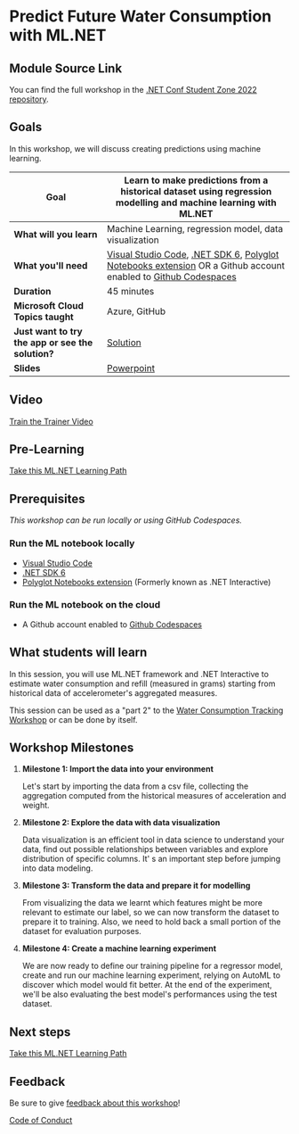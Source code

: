 # Predict Future Water Consumption with ML.NET

## Module Source Link

You can find the full workshop in the [.NET Conf Student Zone 2022 repository](https://github.com/microsoft/dotnetconf-studentzone/tree/main/Using%20IOT%20and%20.NET).
## Goals

In this workshop, we will discuss creating predictions using machine learning.

| **Goal**              | Learn to make predictions from a historical dataset using regression modelling and machine learning with ML.NET                                    |
| ----------------------------- | --------------------------------------------------------------------- |
| **What will you learn**       | Machine Learning, regression model, data visualization                                        |
| **What you'll need**          | [Visual Studio Code](https://code.visualstudio.com/), [.NET SDK 6](https://dotnet.microsoft.com/download/dotnet/6.0?WT.mc_id=academic-78652-leestott), [Polyglot Notebooks extension](https://marketplace.visualstudio.com/items?itemName=ms-dotnettools.dotnet-interactive-vscode) OR a Github account enabled to [Github Codespaces](https://github.com/features/codespaces?WT.mc_id=academic-78652-leestott) |
| **Duration**                  | 45 minutes                                                                |
| **Microsoft Cloud Topics taught**                  | Azure, GitHub                                                                |
| **Just want to try the app or see the solution?** | [Solution](solution)                          |
| **Slides** | [Powerpoint](slides.pdf) 
                         
## Video

[Train the Trainer Video](https://aka.ms/studentzone-ml)

## Pre-Learning

[Take this ML.NET Learning Path](https://aka.ms/TrainMLdotnet)

## Prerequisites
*This workshop can be run locally or using GitHub Codespaces.*
### Run the ML notebook locally  
 * [Visual Studio Code](https://code.visualstudio.com/)
 * [.NET SDK 6](https://dotnet.microsoft.com/download/dotnet/6.0?WT.mc_id=academic-78652-leestott)
 * [Polyglot Notebooks extension](https://marketplace.visualstudio.com/items?itemName=ms-dotnettools.dotnet-interactive-vscode) (Formerly known as .NET Interactive)

### Run the ML notebook on the cloud
 * A Github account enabled to [Github Codespaces](https://github.com/features/codespaces?WT.mc_id=academic-78652-leestott) 
  
## What students will learn

In this session, you will use ML.NET framework and .NET Interactive to estimate water consumption and refill (measured in grams) starting from historical data of accelerometer's aggregated measures.

This session can be used as a "part 2" to the [Water Consumption Tracking Workshop](../track-water-consumption-iot-dotnet/README.md) or can be done by itself.

## Workshop Milestones

1. **Milestone 1: Import the data into your environment**
   
   Let's start by importing the data from a csv file, collecting the aggregation computed from the historical measures of acceleration and weight.
2. **Milestone 2: Explore the data with data visualization**
   
   Data visualization is an efficient tool in data science to understand your data, find out possible relationships between variables and explore distribution of specific columns. It' s an important step before jumping into data modeling.
3. **Milestone 3: Transform the data and prepare it for modelling**
   
   From visualizing the data we learnt which features might be more relevant to estimate our label, so we can now transform the dataset to prepare it to training. Also, we need to hold back a small portion of the dataset for evaluation purposes.
4. **Milestone 4: Create a machine learning experiment**
   
   We are now ready to define our training pipeline for a regressor model, create and run our machine learning experiment, relying on AutoML to discover which model would fit better. At the end of the experiment, we'll be also evaluating the best model's performances using the test dataset.


## Next steps

[Take this ML.NET Learning Path](https://aka.ms/TrainMLdotnet)

## Feedback

Be sure to give [feedback about this workshop](https://forms.office.com/r/MdhJWMZthR)!

[Code of Conduct](../CODE_OF_CONDUCT.md)

